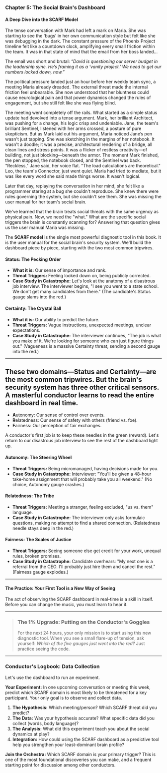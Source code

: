 ### **Chapter 5: The Social Brain's Dashboard**
#### A Deep Dive into the SCARF Model

The tense conversation with Mark had left a mark on Maria. She was starting to see the 'bugs' in her own communication style but felt like she was debugging in the dark. The constant pressure of the Phoenix Project timeline felt like a countdown clock, amplifying every small friction within the team. It was in that state of mind that the email from her boss landed...

The email was short and brutal: *“David is questioning our server budget in the leadership sync. He’s framing it as a ‘vanity project.’ We need to get our numbers locked down, now.”*

The political pressure landed just an hour before her weekly team sync, a meeting Maria already dreaded. The external threat made the internal friction feel unbearable. She now understood that her bluntness could cause neurological pain and that power dynamics changed the rules of engagement, but she still felt like she was flying blind.

The meeting went completely off the rails. What started as a simple status update had devolved into a tense argument. Mark, her brilliant Architect, was pushing for a change, his logic crisp and undeniable. Jane, the team's brilliant Sentinel, listened with her arms crossed, a posture of pure skepticism. But as Mark laid out his argument, Maria noticed Jane’s pen wasn't just tapping. She was sketching in the margins of her notebook. It wasn't a doodle; it was a precise, architectural rendering of a bridge, all clean lines and stress points. It was a flicker of restless creativity—of building, not just blocking—beneath the armor. The moment Mark finished, the pen stopped, the notebook closed, and the Sentinel was back. "Reckless," Jane said, her voice flat. "The load calculations are theoretical." Leo, the team's Connector, just went quiet. Maria had tried to mediate, but it was like every word she said made things worse. It wasn't logical.

Later that day, replaying the conversation in her mind, she felt like a programmer staring at a bug she couldn't reproduce. She knew there were rules governing the system, but she couldn't see them. She was missing the user manual for her team's social brain.

We've learned that the brain treats social threats with the same urgency as physical pain. Now, we need the "what." What are the specific social triggers the brain is constantly scanning for? Answering that question gives us the user manual Maria was missing.

The **SCARF model** is the single most powerful diagnostic tool in this book. It is the user manual for the social brain's security system. We'll build the dashboard piece by piece, starting with the two most common tripwires.

#### **Status: The Pecking Order**
*   **What it is:** Our sense of importance and rank.
*   **Threat Triggers:** Feeling looked down on, being publicly corrected.
*   **Case Study in Catastrophe:** Let's look at the anatomy of a disastrous job interview. The interviewer begins, "I see you went to a state school. We don't get many candidates from there." (The candidate's Status gauge slams into the red.)

#### **Certainty: The Crystal Ball**
*   **What it is:** Our ability to predict the future.
*   **Threat Triggers:** Vague instructions, unexpected meetings, unclear expectations.
*   **Case Study in Catastrophe:** The interviewer continues, "The job is what you make of it. We're looking for someone who can just figure things out." (Vagueness is a massive Certainty threat, sending a second gauge into the red.)

---
These two domains—Status and Certainty—are the most common tripwires. But the brain's security system has three other critical sensors. A masterful conductor learns to read the entire dashboard in real time.
---

*   **A**utonomy: Our sense of control over events.
*   **R**elatedness: Our sense of safety with others (friend vs. foe).
*   **F**airness: Our perception of fair exchanges.

A conductor's first job is to keep these needles in the green (reward). Let's return to our disastrous job interview to see the rest of the dashboard light up.

#### **Autonomy: The Steering Wheel**
*   **Threat Triggers:** Being micromanaged, having decisions made for you.
*   **Case Study in Catastrophe:** Interviewer: "You'll be given a 48-hour take-home assignment that will probably take you all weekend." (No choice, Autonomy gauge crashes.)

#### **Relatedness: The Tribe**
*   **Threat Triggers:** Meeting a stranger, feeling excluded, "us vs. them" language.
*   **Case Study in Catastrophe:** The interviewer only asks formulaic questions, making no attempt to find a shared connection. (Relatedness needle stays deep in the red.)

#### **Fairness: The Scales of Justice**
*   **Threat Triggers:** Seeing someone else get credit for your work, unequal rules, broken promises.
*   **Case Study in Catastrophe:** Candidate overhears: "My next one is a referral from the CEO. I'll probably just hire them and cancel the rest." (Fairness gauge explodes.)

---
#### **The Practice: Your First Tool is a New Way of Seeing**
The act of observing the SCARF dashboard in real-time is a skill in itself. Before you can change the music, you must learn to hear it.

---
> ### **The 1% Upgrade: Putting on the Conductor's Goggles**
>
> For the next 24 hours, your only mission is to start using this new diagnostic tool. When you see a small flare-up of tension, ask yourself: *Which of the five gauges just went into the red?* Just practice seeing the code.

---
### **Conductor's Logbook: Data Collection**

Let's use the dashboard to run an experiment.

**Your Experiment:** In one upcoming conversation or meeting this week, predict which SCARF domain is most likely to be threatened for a key participant. Your only goal is to observe and collect data.
1.  **The Hypothesis:** Which meeting/person? Which SCARF threat did you predict?
2.  **The Data:** Was your hypothesis accurate? What specific data did you collect (words, body language)?
3.  **The Analysis:** What did this experiment teach you about the social dynamics at play?
4.  **Integration:** How could using the SCARF dashboard as a predictive tool help you strengthen your least-dominant brain profile?

**Join the Orchestra:** Which SCARF domain is your primary trigger? This is one of the most foundational discoveries you can make, and a frequent starting point for discussion among other conductors.
      
